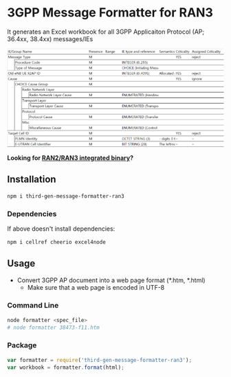 # 3GPP Message Formatter for RAN3

It generates an Excel workbook for all 3GPP Applicaiton Protocol (AP; 36.4xx, 38.4xx) messages/IEs

![](_assets/ex_HO_REQ.png)

**Looking for [RAN2/RAN3 integrated binary][3gpp-message-formatter]?**

[3gpp-message-formatter]: https://github.com/gsongsong/3gpp-message-formatter

## Installation

```sh
npm i third-gen-message-formatter-ran3
```

### Dependencies

If above doesn't install dependencies:

```sh
npm i cellref cheerio excel4node
```


## Usage

- Convert 3GPP AP document into a web page format (*.htm, *.html)
   - Make sure that a web page is encoded in UTF-8

### Command Line

```sh
node formatter <spec_file>
# node formatter 38473-f11.htm
```

### Package

```js
var formatter = require('third-gen-message-formatter-ran3');
var workbook = formatter.format(html);
```
